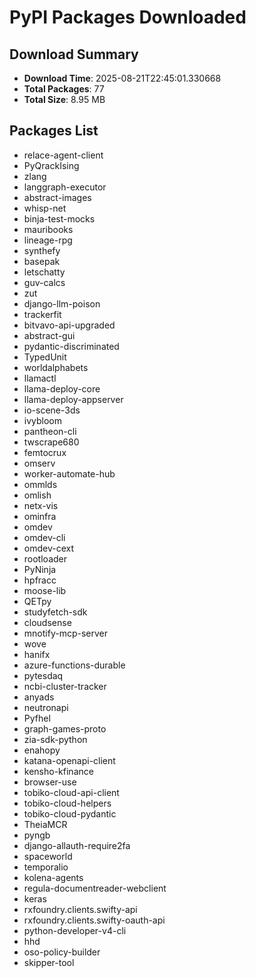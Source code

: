 # PyPI Packages Downloaded

## Download Summary
- **Download Time**: 2025-08-21T22:45:01.330668
- **Total Packages**: 77
- **Total Size**: 8.95 MB

## Packages List
- relace-agent-client
- PyQrackIsing
- zlang
- langgraph-executor
- abstract-images
- whisp-net
- binja-test-mocks
- mauribooks
- lineage-rpg
- synthefy
- basepak
- letschatty
- guv-calcs
- zut
- django-llm-poison
- trackerfit
- bitvavo-api-upgraded
- abstract-gui
- pydantic-discriminated
- TypedUnit
- worldalphabets
- llamactl
- llama-deploy-core
- llama-deploy-appserver
- io-scene-3ds
- ivybloom
- pantheon-cli
- twscrape680
- femtocrux
- omserv
- worker-automate-hub
- ommlds
- omlish
- netx-vis
- ominfra
- omdev
- omdev-cli
- omdev-cext
- rootloader
- PyNinja
- hpfracc
- moose-lib
- QETpy
- studyfetch-sdk
- cloudsense
- mnotify-mcp-server
- wove
- hanifx
- azure-functions-durable
- pytesdaq
- ncbi-cluster-tracker
- anyads
- neutronapi
- Pyfhel
- graph-games-proto
- zia-sdk-python
- enahopy
- katana-openapi-client
- kensho-kfinance
- browser-use
- tobiko-cloud-api-client
- tobiko-cloud-helpers
- tobiko-cloud-pydantic
- TheiaMCR
- pyngb
- django-allauth-require2fa
- spaceworld
- temporalio
- kolena-agents
- regula-documentreader-webclient
- keras
- rxfoundry.clients.swifty-api
- rxfoundry.clients.swifty-oauth-api
- python-developer-v4-cli
- hhd
- oso-policy-builder
- skipper-tool
